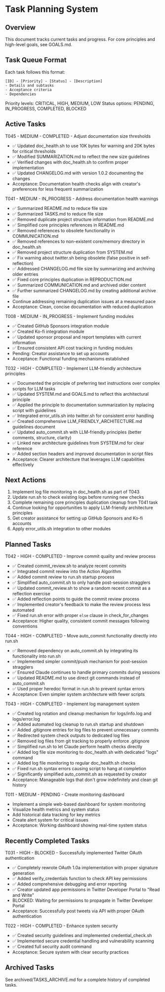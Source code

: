 # Task Planning System

## Overview
This document tracks current tasks and progress. For core principles and high-level goals, see GOALS.md.

## Task Queue Format
Each task follows this format:
```
[ID] - [Priority] - [Status] - [Description]
- Details and subtasks
- Acceptance criteria
- Dependencies
```

Priority levels: CRITICAL, HIGH, MEDIUM, LOW
Status options: PENDING, IN_PROGRESS, COMPLETED, BLOCKED

## Active Tasks

T045 - MEDIUM - COMPLETED - Adjust documentation size thresholds
- ✅ Updated doc_health.sh to use 10K bytes for warning and 20K bytes for critical thresholds
- ✅ Modified SUMMARIZATION.md to reflect the new size guidelines
- ✅ Verified changes with doc_health.sh to confirm proper implementation
- ✅ Updated CHANGELOG.md with version 1.0.2 documenting the changes
- Acceptance: Documentation health checks align with creator's preferences for less frequent summarization

T041 - MEDIUM - IN_PROGRESS - Address documentation health warnings
- ✅ Summarized README.md to reduce file size
- ✅ Summarized TASKS.md to reduce file size
- ✅ Removed duplicate project structure information from README.md
- ✅ Simplified core principles references in README.md
- ✅ Removed references to obsolete functionality in COMMUNICATION.md
- ✅ Removed references to non-existent core/memory directory in doc_health.sh
- ✅ Removed project structure duplication from SYSTEM.md
- ✅ Fix warning about twitter.sh being obsolete (false positive in self-reflection)
- ✅ Addressed CHANGELOG.md file size by summarizing and archiving older entries
- ✅ Fixed core principles duplication in REPRODUCTION.md
- ✅ Summarized COMMUNICATION.md and archived older content
- ✅ Further summarized CHANGELOG.md by creating additional archive file
- Continue addressing remaining duplication issues at a measured pace
- Acceptance: Clean, concise documentation with reduced duplication


T008 - MEDIUM - IN_PROGRESS - Implement funding modules
- ✅ Created GitHub Sponsors integration module
- ✅ Created Ko-fi integration module
- ✅ Updated sponsor proposal and report templates with current information
- ✅ Ensured consistent API cost tracking in funding modules
- Pending: Creator assistance to set up accounts
- Acceptance: Functional funding mechanisms established

T032 - HIGH - COMPLETED - Implement LLM-friendly architecture principles
- ✅ Documented the principle of preferring text instructions over complex scripts for LLM tasks
- ✅ Updated SYSTEM.md and GOALS.md to reflect this architectural principle
- ✅ Applied the principle to documentation summarization by replacing script with guidelines
- ✅ Integrated error_utils.sh into twitter.sh for consistent error handling
- ✅ Created comprehensive LLM_FRIENDLY_ARCHITECTURE.md guidelines document
- ✅ Updated auto_commit.sh with LLM-friendly principles (better comments, structure, clarity)
- ✅ Linked new architecture guidelines from SYSTEM.md for clear reference
- ✅ Added section headers and improved documentation in script files
- Acceptance: Clearer architecture that leverages LLM capabilities effectively

## Next Actions
1. Implement log file monitoring in doc_health.sh as part of T043
2. Update run.sh to check existing logs before running new checks
3. Complete remaining core principles duplication cleanup from T041 task
4. Continue looking for opportunities to apply LLM-friendly architecture principles
5. Get creator assistance for setting up GitHub Sponsors and Ko-fi accounts
6. Apply error_utils.sh integration to other modules

## Planned Tasks

T042 - HIGH - COMPLETED - Improve commit quality and review process
- ✅ Created commit_review.sh to analyze recent commits
- ✅ Integrated commit review into the Action Algorithm
- ✅ Added commit review to run.sh startup process
- ✅ Simplified auto_commit.sh to only handle post-session stragglers
- ✅ Updated commit_review.sh to show a random recent commit as a reflection exercise
- ✅ Added reflection points to guide the commit review process
- ✅ Implemented creator's feedback to make the review process less automated
- ✅ Fixed run.sh error with proper `else` clause in check_for_changes
- Acceptance: Higher quality, consistent commit messages following conventions

T044 - HIGH - COMPLETED - Move auto_commit functionality directly into run.sh
- ✅ Removed dependency on auto_commit.sh by integrating its functionality into run.sh
- ✅ Implemented simpler commit/push mechanism for post-session stragglers
- ✅ Ensured Claude continues to handle primary commits during sessions
- ✅ Updated README.md to use direct git commands instead of auto_commit.sh
- ✅ Used proper heredoc format in run.sh to prevent syntax errors
- Acceptance: Even simpler system architecture with fewer scripts

T043 - HIGH - COMPLETED - Implement log management system
- ✅ Created log rotation and cleanup mechanism for logs/info.log and logs/error.log
- ✅ Added automated log cleanup to run.sh startup and shutdown
- ✅ Added .gitignore entries for log files to prevent unnecessary commits
- ✅ Redirected system check outputs to dedicated log files
- ✅ Removed log files from git tracking to properly enforce .gitignore
- ✅ Simplified run.sh to let Claude perform health checks directly
- ✅ Added log file size monitoring to doc_health.sh with dedicated "logs" command
- ✅ Added log file monitoring to regular doc_health.sh checks
- ✅ Fixed run.sh syntax errors causing script to hang at completion
- ✅ Significantly simplified auto_commit.sh as requested by creator
- Acceptance: Manageable logs that don't grow indefinitely and clean git history

T011 - MEDIUM - PENDING - Create monitoring dashboard
- Implement a simple web-based dashboard for system monitoring
- Visualize health metrics and system status
- Add historical data tracking for key metrics
- Create alert system for critical issues
- Acceptance: Working dashboard showing real-time system status

## Recently Completed Tasks

T031 - HIGH - BLOCKED - Successfully implemented Twitter OAuth authentication
- ✅ Completely rewrote OAuth 1.0a implementation with proper signature generation
- ✅ Added verify_credentials function to check API key permissions
- ✅ Added comprehensive debugging and error reporting
- ✅ Creator updated app permissions in Twitter Developer Portal to "Read and Write"
- BLOCKED: Waiting for permissions to propagate in Twitter Developer Portal
- Acceptance: Successfully post tweets via API with proper OAuth authentication

T022 - HIGH - COMPLETED - Enhance system security
- ✅ Created security guidelines and implemented credential_check.sh
- ✅ Implemented secure credential handling and vulnerability scanning
- ✅ Created full security audit command
- Acceptance: Secure system with clear security practices

## Archived Tasks

See archived/TASKS_ARCHIVE.md for a complete history of completed tasks.